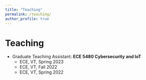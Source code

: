 ```yaml
---
title: "Teaching"
permalink: /teaching/
author_profile: true
---
```


# Teaching
* Graduate Teaching Assistant: <b>ECE 5480 Cybersecurity and IoT</b>
  * ECE, VT, Spring 2023
  * ECE, VT, Fall 2022
  * ECE, VT, Spring 2022
